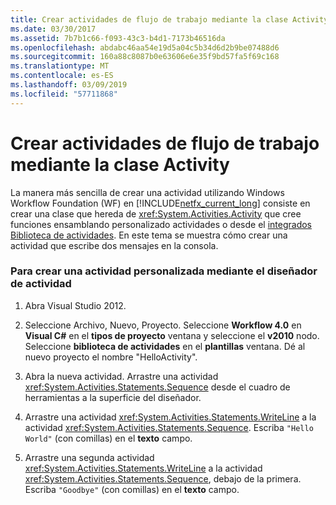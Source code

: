 ```yaml
---
title: Crear actividades de flujo de trabajo mediante la clase Activity
ms.date: 03/30/2017
ms.assetid: 7b7b1c66-f093-43c3-b4d1-7173b46516da
ms.openlocfilehash: abdabc46aa54e19d5a04c5b34d6d2b9be07488d6
ms.sourcegitcommit: 160a88c8087b0e63606e6e35f9bd57fa5f69c168
ms.translationtype: MT
ms.contentlocale: es-ES
ms.lasthandoff: 03/09/2019
ms.locfileid: "57711868"
---
```

# <a name="workflow-activity-authoring-using-the-activity-class"></a>Crear actividades de flujo de trabajo mediante la clase Activity
La manera más sencilla de crear una actividad utilizando Windows Workflow Foundation (WF) en [!INCLUDE[netfx_current_long](../../../includes/netfx-current-long-md.md)] consiste en crear una clase que hereda de <xref:System.Activities.Activity> que cree funciones ensamblando personalizado actividades o desde el [integrados Biblioteca de actividades](net-framework-4-5-built-in-activity-library.md). En este tema se muestra cómo crear una actividad que escribe dos mensajes en la consola.

### <a name="to-create-a-custom-activity-using-the-activity-designer"></a>Para crear una actividad personalizada mediante el diseñador de actividad

1.  Abra Visual Studio 2012.

2.  Seleccione Archivo, Nuevo, Proyecto. Seleccione **Workflow 4.0** en **Visual C#** en el **tipos de proyecto** ventana y seleccione el **v2010** nodo. Seleccione **biblioteca de actividades** en el **plantillas** ventana. Dé al nuevo proyecto el nombre "HelloActivity".

3.  Abra la nueva actividad.  Arrastre una actividad <xref:System.Activities.Statements.Sequence> desde el cuadro de herramientas a la superficie del diseñador.

4.  Arrastre una actividad <xref:System.Activities.Statements.WriteLine> a la actividad <xref:System.Activities.Statements.Sequence>. Escriba `"Hello World"` (con comillas) en el **texto** campo.

5.  Arrastre una segunda actividad <xref:System.Activities.Statements.WriteLine> a la actividad <xref:System.Activities.Statements.Sequence>, debajo de la primera. Escriba `"Goodbye"` (con comillas) en el **texto** campo.
